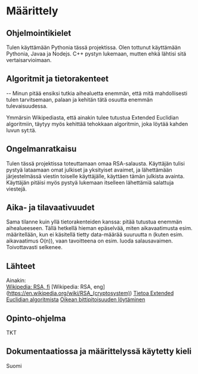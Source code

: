 # Määrittely

## Ohjelmointikielet  

Tulen käyttämään Pythonia tässä projektissa. Olen tottunut käyttämään Pythonia, Javaa ja Nodejs. C++ pystyn lukemaan, mutten ehkä 
lähtisi sitä vertaisarvioimaan.

## Algoritmit ja tietorakenteet

-- Minun pitää ensiksi tutkia aihealuetta enemmän, että mitä 
mahdollisesti tulen tarvitsemaan, palaan ja kehitän tätä osuutta enemmän 
tulevaisuudessa.

Ymmärsin Wikipediasta, että ainakin tulee tutustua Extended Euclidian 
algoritmiin, täytyy myös kehittää tehokkaan algoritmin, joka löytää 
kahden luvun 
syt:tä.

## Ongelmanratkaisu

Tulen tässä projektissa toteuttamaan omaa RSA-salausta. Käyttäjän tulisi 
pystyä lataamaan omat julkiset ja yksityiset avaimet, ja lähettämään 
järjestelmässä viestin toiselle käyttäjälle, käyttäen tämän julkista 
avainta. Käyttäjän pitäisi myös pystyä lukemaan itselleen lähettämiä 
salattuja viestejä.

## Aika- ja tilavaativuudet

Sama tilanne kuin yllä tietorakenteiden kanssa: pitää tutustua enemmän 
aihealueeseen. Tällä hetkellä hieman epäselvää, miten aikavaatimusta 
esim. määritellään, kun ei käsitellä tietty data-määrää suuruutta n 
(kuten esim. aikavaatimus O(n)), vaan tavoitteena on esim. luoda 
salausavaimen. Toivottavasti selkenee.

## Lähteet

Ainakin:  
[Wikipedia: RSA, fi](https://fi.wikipedia.org/wiki/RSA)
[Wikipedia: RSA, eng] 
(https://en.wikipedia.org/wiki/RSA_(cryptosystem))
[Tietoa Extended Euclidian 
algoritmista](https://brilliant.org/wiki/extended-euclidean-algorithm/)
[Oikean bittipitoisuuden 
löytäminen](https://www.sciencedirect.com/topics/engineering/binary-multiplication#:~:text=In%20general%2C%20an%20N%20%C3%97,to%20form%20the%20partial%20products.)

## Opinto-ohjelma

TKT

## Dokumentaatiossa ja määrittelyssä käytetty kieli  

Suomi
